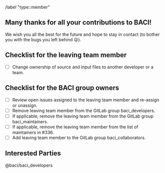 <!-- Set default label -->
/label "type::member"

<!---
Fill the Title field above with "Farewell FirstName LastName".
-->

<!---
Note that anything between these delimiters is a comment that will not appear in the issue description once created. Click on the Preview tab to see what everything will look like when you submit.
-->

<!---
Assignee: Assign this issue to the leaving developer.
-->

<!---
Labels: Assign the "team" label.
-->

## Many thanks for all your contributions to BACI!

We wish you all the best for the future and hope to stay in contact (to bother you with the bugs you left behind :stuck_out_tongue_winking_eye:).

<!---
Feel free to leave a personal email address if you want to stay reachable.
-->


## Checklist for the leaving team member
<!---
Tick the box as soon as a task is completed (either by inserting an "x" in edit mode or clicking on it in view mode).
-->
- [ ] Change ownership of source and input files to another developer or a team.


## Checklist for the BACI group owners
<!---
Tick the box as soon as a task is completed (either by inserting an "x" in edit mode or clicking on it in view mode).
-->
- [ ] Review open issues assigned to the leaving team member and re-assign or unassign.
- [ ] Remove leaving team member from the GitLab group baci_developers.
- [ ] If applicable, remove the leaving team member from the GitLab group baci_maintainers.
- [ ] If applicable, remove the leaving team member from the list of maintainers in #336.
- [ ] Add leaving team member to the GitLab group baci_collaborators.

## Interested Parties
<!---
If there's anyone particular you think should be notified, feel free to @mention them here.
-->
@baci/baci_developers
